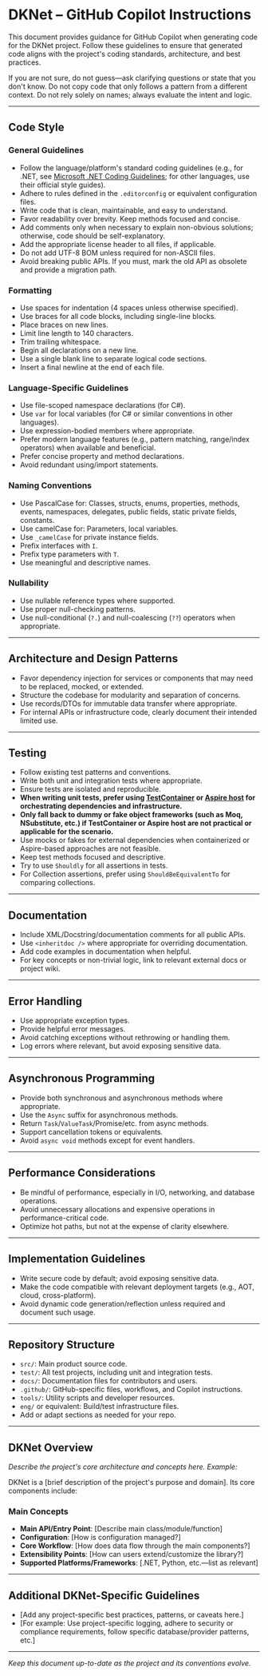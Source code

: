 # DKNet – GitHub Copilot Instructions

This document provides guidance for GitHub Copilot when generating code for the DKNet project. Follow these guidelines to ensure that generated code aligns with the project's coding standards, architecture, and best practices.

If you are not sure, do not guess—ask clarifying questions or state that you don't know. Do not copy code that only follows a pattern from a different context. Do not rely solely on names; always evaluate the intent and logic.

---

## Code Style

### General Guidelines

- Follow the language/platform's standard coding guidelines (e.g., for .NET, see [Microsoft .NET Coding Guidelines](https://github.com/dotnet/runtime/blob/main/docs/coding-guidelines/coding-style.md); for other languages, use their official style guides).
- Adhere to rules defined in the `.editorconfig` or equivalent configuration files.
- Write code that is clean, maintainable, and easy to understand.
- Favor readability over brevity. Keep methods focused and concise.
- Add comments only when necessary to explain non-obvious solutions; otherwise, code should be self-explanatory.
- Add the appropriate license header to all files, if applicable.
- Do not add UTF-8 BOM unless required for non-ASCII files.
- Avoid breaking public APIs. If you must, mark the old API as obsolete and provide a migration path.

### Formatting

- Use spaces for indentation (4 spaces unless otherwise specified).
- Use braces for all code blocks, including single-line blocks.
- Place braces on new lines.
- Limit line length to 140 characters.
- Trim trailing whitespace.
- Begin all declarations on a new line.
- Use a single blank line to separate logical code sections.
- Insert a final newline at the end of each file.

### Language-Specific Guidelines

- Use file-scoped namespace declarations (for C#).
- Use `var` for local variables (for C# or similar conventions in other languages).
- Use expression-bodied members where appropriate.
- Prefer modern language features (e.g., pattern matching, range/index operators) when available and beneficial.
- Prefer concise property and method declarations.
- Avoid redundant using/import statements.

### Naming Conventions

- Use PascalCase for: Classes, structs, enums, properties, methods, events, namespaces, delegates, public fields, static private fields, constants.
- Use camelCase for: Parameters, local variables.
- Use `_camelCase` for private instance fields.
- Prefix interfaces with `I`.
- Prefix type parameters with `T`.
- Use meaningful and descriptive names.

### Nullability

- Use nullable reference types where supported.
- Use proper null-checking patterns.
- Use null-conditional (`?.`) and null-coalescing (`??`) operators when appropriate.

---

## Architecture and Design Patterns

- Favor dependency injection for services or components that may need to be replaced, mocked, or extended.
- Structure the codebase for modularity and separation of concerns.
- Use records/DTOs for immutable data transfer where appropriate.
- For internal APIs or infrastructure code, clearly document their intended limited use.

---

## Testing

- Follow existing test patterns and conventions.
- Write both unit and integration tests where appropriate.
- Ensure tests are isolated and reproducible.
- **When writing unit tests, prefer using [TestContainer](https://testcontainers.com/) or [Aspire host](https://learn.microsoft.com/en-us/dotnet/aspire/) for orchestrating dependencies and infrastructure.**
- **Only fall back to dummy or fake object frameworks (such as Moq, NSubstitute, etc.) if TestContainer or Aspire host are not practical or applicable for the scenario.**
- Use mocks or fakes for external dependencies when containerized or Aspire-based approaches are not feasible.
- Keep test methods focused and descriptive.
- Try to use `Shouldly` for all assertions in tests.
- For Collection assertions, prefer using `ShouldBeEquivalentTo` for comparing collections.
---

## Documentation

- Include XML/Docstring/documentation comments for all public APIs.
- Use `<inheritdoc />` where appropriate for overriding documentation.
- Add code examples in documentation when helpful.
- For key concepts or non-trivial logic, link to relevant external docs or project wiki.

---

## Error Handling

- Use appropriate exception types.
- Provide helpful error messages.
- Avoid catching exceptions without rethrowing or handling them.
- Log errors where relevant, but avoid exposing sensitive data.

---

## Asynchronous Programming

- Provide both synchronous and asynchronous methods where appropriate.
- Use the `Async` suffix for asynchronous methods.
- Return `Task`/`ValueTask`/Promise/etc. from async methods.
- Support cancellation tokens or equivalents.
- Avoid `async void` methods except for event handlers.

---

## Performance Considerations

- Be mindful of performance, especially in I/O, networking, and database operations.
- Avoid unnecessary allocations and expensive operations in performance-critical code.
- Optimize hot paths, but not at the expense of clarity elsewhere.

---

## Implementation Guidelines

- Write secure code by default; avoid exposing sensitive data.
- Make the code compatible with relevant deployment targets (e.g., AOT, cloud, cross-platform).
- Avoid dynamic code generation/reflection unless required and document such usage.

---

## Repository Structure

- `src/`: Main product source code.
- `test/`: All test projects, including unit and integration tests.
- `docs/`: Documentation files for contributors and users.
- `.github/`: GitHub-specific files, workflows, and Copilot instructions.
- `tools/`: Utility scripts and developer resources.
- `eng/` or equivalent: Build/test infrastructure files.
- Add or adapt sections as needed for your repo.

---

## DKNet Overview

_Describe the project's core architecture and concepts here. Example:_

DKNet is a [brief description of the project's purpose and domain]. Its core components include:

### Main Concepts

- **Main API/Entry Point**: [Describe main class/module/function]
- **Configuration**: [How is configuration managed?]
- **Core Workflow**: [How does data flow through the main components?]
- **Extensibility Points**: [How can users extend/customize the library?]
- **Supported Platforms/Frameworks**: [.NET, Python, etc.—list as relevant]

---

## Additional DKNet-Specific Guidelines

- [Add any project-specific best practices, patterns, or caveats here.]
- [For example: Use project-specific logging, adhere to security or compliance requirements, follow specific database/provider patterns, etc.]

---

_Keep this document up-to-date as the project and its conventions evolve._